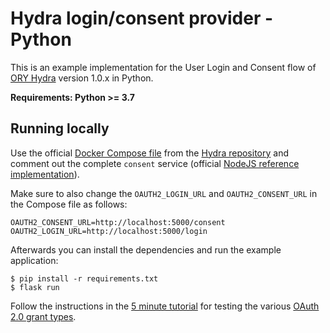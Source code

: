 Hydra login/consent provider - Python
======================================

This is an example implementation for the User Login and Consent flow of [ORY Hydra](https://www.ory.sh/docs/hydra/) version 1.0.x in Python.

**Requirements: Python >= 3.7**

Running locally
---------------

Use the official [Docker Compose file](https://github.com/ory/hydra/blob/master/docker-compose.yml) from the [Hydra repository](https://github.com/ory/hydra) and comment out the complete `consent` service (official [NodeJS reference implementation](https://github.com/ory/hydra-login-consent-node)).

Make sure to also change the `OAUTH2_LOGIN_URL` and `OAUTH2_CONSENT_URL` in the
Compose file as follows:

```
OAUTH2_CONSENT_URL=http://localhost:5000/consent
OAUTH2_LOGIN_URL=http://localhost:5000/login
```

Afterwards you can install the dependencies and run the example application:


```shell
$ pip install -r requirements.txt
$ flask run
```

Follow the instructions in the [5 minute tutorial](https://www.ory.sh/docs/hydra/5min-tutorial) for testing the various [OAuth 2.0 grant types](https://oauth.net/2/grant-types/).

